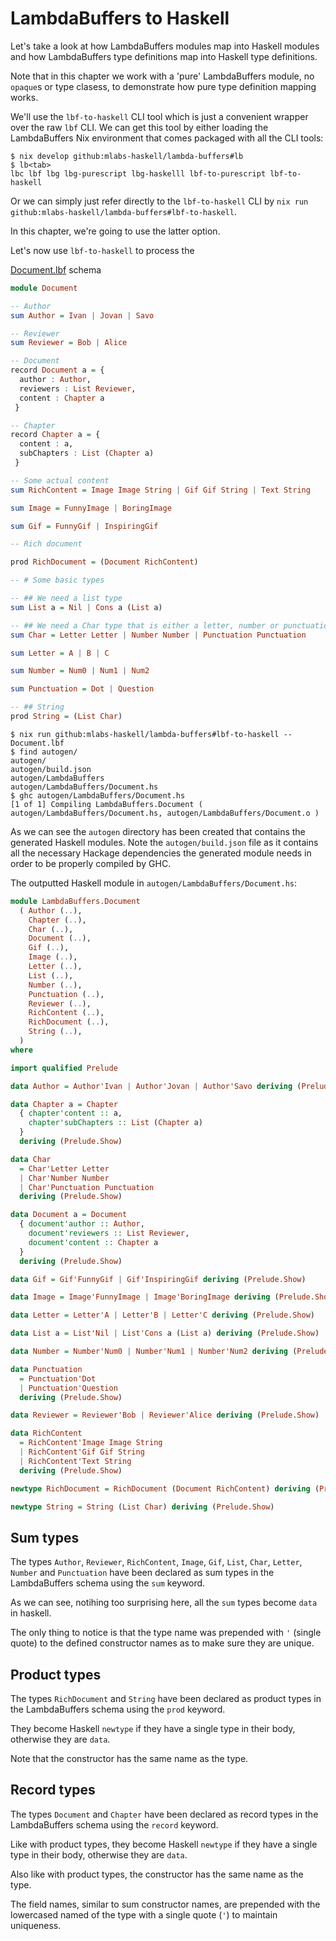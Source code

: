 # LambdaBuffers to Haskell

Let's take a look at how LambdaBuffers modules map into Haskell modules and how
LambdaBuffers type definitions map into Haskell type definitions.

Note that in this chapter we work with a 'pure' LambdaBuffers module, no
`opaque`s or type clasess, to demonstrate how pure type definition mapping
works.

We'll use the `lbf-to-haskell` CLI tool which is just a convenient wrapper over
the raw `lbf` CLI. We can get this tool by either loading the LambdaBuffers Nix
environment that comes packaged with all the CLI tools:

```shell
$ nix develop github:mlabs-haskell/lambda-buffers#lb
$ lb<tab>
lbc lbf lbg lbg-purescript lbg-haskelll lbf-to-purescript lbf-to-haskell
```

Or we can simply just refer directly to the `lbf-to-haskell` CLI by `nix run
github:mlabs-haskell/lambda-buffers#lbf-to-haskell`.

In this chapter, we're going to use the latter option.

Let's now use `lbf-to-haskell` to process the

[Document.lbf](examples/Document.lbf) schema

```purescript
module Document

-- Author
sum Author = Ivan | Jovan | Savo

-- Reviewer
sum Reviewer = Bob | Alice

-- Document
record Document a = {
  author : Author,
  reviewers : List Reviewer,
  content : Chapter a
 }

-- Chapter
record Chapter a = {
  content : a,
  subChapters : List (Chapter a)
 }

-- Some actual content
sum RichContent = Image Image String | Gif Gif String | Text String

sum Image = FunnyImage | BoringImage

sum Gif = FunnyGif | InspiringGif

-- Rich document

prod RichDocument = (Document RichContent)

-- # Some basic types

-- ## We need a list type
sum List a = Nil | Cons a (List a)

-- ## We need a Char type that is either a letter, number or punctuation
sum Char = Letter Letter | Number Number | Punctuation Punctuation

sum Letter = A | B | C

sum Number = Num0 | Num1 | Num2

sum Punctuation = Dot | Question

-- ## String
prod String = (List Char)
```

```shell
$ nix run github:mlabs-haskell/lambda-buffers#lbf-to-haskell -- Document.lbf
$ find autogen/
autogen/
autogen/build.json
autogen/LambdaBuffers
autogen/LambdaBuffers/Document.hs
$ ghc autogen/LambdaBuffers/Document.hs
[1 of 1] Compiling LambdaBuffers.Document ( autogen/LambdaBuffers/Document.hs, autogen/LambdaBuffers/Document.o )
```

As we can see the `autogen` directory has been created that contains the generated Haskell modules.
Note the `autogen/build.json` file as it contains all the necessary Hackage dependencies the generated module needs in order to be properly compiled by GHC.

The outputted Haskell module in `autogen/LambdaBuffers/Document.hs`:

```haskell
module LambdaBuffers.Document
  ( Author (..),
    Chapter (..),
    Char (..),
    Document (..),
    Gif (..),
    Image (..),
    Letter (..),
    List (..),
    Number (..),
    Punctuation (..),
    Reviewer (..),
    RichContent (..),
    RichDocument (..),
    String (..),
  )
where

import qualified Prelude

data Author = Author'Ivan | Author'Jovan | Author'Savo deriving (Prelude.Show)

data Chapter a = Chapter
  { chapter'content :: a,
    chapter'subChapters :: List (Chapter a)
  }
  deriving (Prelude.Show)

data Char
  = Char'Letter Letter
  | Char'Number Number
  | Char'Punctuation Punctuation
  deriving (Prelude.Show)

data Document a = Document
  { document'author :: Author,
    document'reviewers :: List Reviewer,
    document'content :: Chapter a
  }
  deriving (Prelude.Show)

data Gif = Gif'FunnyGif | Gif'InspiringGif deriving (Prelude.Show)

data Image = Image'FunnyImage | Image'BoringImage deriving (Prelude.Show)

data Letter = Letter'A | Letter'B | Letter'C deriving (Prelude.Show)

data List a = List'Nil | List'Cons a (List a) deriving (Prelude.Show)

data Number = Number'Num0 | Number'Num1 | Number'Num2 deriving (Prelude.Show)

data Punctuation
  = Punctuation'Dot
  | Punctuation'Question
  deriving (Prelude.Show)

data Reviewer = Reviewer'Bob | Reviewer'Alice deriving (Prelude.Show)

data RichContent
  = RichContent'Image Image String
  | RichContent'Gif Gif String
  | RichContent'Text String
  deriving (Prelude.Show)

newtype RichDocument = RichDocument (Document RichContent) deriving (Prelude.Show)

newtype String = String (List Char) deriving (Prelude.Show)
```

## Sum types

The types `Author`, `Reviewer`, `RichContent`, `Image`, `Gif`, `List`, `Char`,
`Letter`, `Number` and `Punctuation` have been declared as sum types in the
LambdaBuffers schema using the `sum` keyword.

As we can see, notihing too surprising here, all the `sum` types become `data`
in haskell.

The only thing to notice is that the type name was prepended with `'` (single
quote) to the defined constructor names as to make sure they are unique.

## Product types

The types `RichDocument` and `String` have been declared as product types in the
LambdaBuffers schema using the `prod` keyword.

They become Haskell `newtype` if they have a single type in their body, otherwise they are `data`.

Note that the constructor has the same name as the type.

## Record types

The types `Document` and `Chapter` have been declared as record types in the
LambdaBuffers schema using the `record` keyword.

Like with product types, they become Haskell `newtype` if they have a single
type in their body, otherwise they are `data`.

Also like with product types, the constructor has the same name as the type.

The field names, similar to sum constructor names, are prepended with the
lowercased named of the type with a single quote (`'`) to maintain uniqueness.
